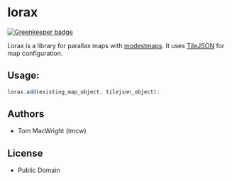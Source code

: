 # lorax

[![Greenkeeper badge](https://badges.greenkeeper.io/tmcw/lorax.svg)](https://greenkeeper.io/)

Lorax is a library for parallax maps with [modestmaps](http://github.com/stamen/modestmaps-js).
It uses [TileJSON](http://github.com/mapbox/tilejson) for map configuration.

## Usage:

```javascript
lorax.add(existing_map_object, tilejson_object);
```

## Authors

* Tom MacWright (tmcw)

## License

* Public Domain